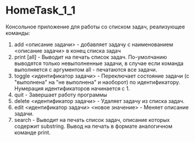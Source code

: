 # HomeTask_1_1

Консольное приложение для работы со списком задач, реализующее команды:
1. add <описание задачи> - добавляет задачу с наименованием <описание задачи> в конец списка задач
2. print [all] - Выводит на печать список задач. По-умолчанию выводятся только невыполненные задачи, 
   в случае если команда выполняется с аргументом all - печатаются все задачи.
3. toggle <идентификатор задачи> - Переключает состояние задачи (с "выполнена" на "не выполнена" 
   и наоборот) по идентификатору. Нумерация идентификаторов начинается с 1.
4. quit - Завершает работу программы
5. delete <идентификатор задачи> - Удаляет задачу из списка задач. 
6. edit <идентификатор задачи> <новое значение> - Меняет описание задачи.
7. search <substring> - Выводит на печать список задач, описание которых содержит substring. 
   Вывод на печать в формате аналогичном команде print.
